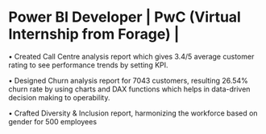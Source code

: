 # Power BI Developer | PwC (Virtual Internship from Forage) | 

 •	Created Call Centre analysis report which gives 3.4/5 average customer rating to see performance trends by setting KPI.
 
•	Designed Churn analysis report for 7043 customers, resulting 26.54% churn rate by using charts and DAX functions which helps in data-driven decision making to operability.

•	Crafted Diversity & Inclusion report, harmonizing the workforce based on gender for 500 employees
